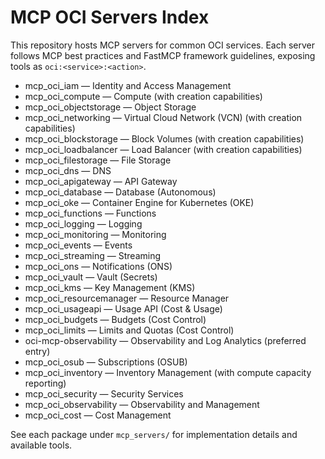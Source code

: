 # MCP OCI Servers Index

This repository hosts MCP servers for common OCI services. Each server follows MCP best practices and FastMCP framework guidelines, exposing tools as `oci:<service>:<action>`.

- mcp_oci_iam — Identity and Access Management
- mcp_oci_compute — Compute (with creation capabilities)
- mcp_oci_objectstorage — Object Storage
- mcp_oci_networking — Virtual Cloud Network (VCN) (with creation capabilities)
- mcp_oci_blockstorage — Block Volumes (with creation capabilities)
- mcp_oci_loadbalancer — Load Balancer (with creation capabilities)
- mcp_oci_filestorage — File Storage
- mcp_oci_dns — DNS
- mcp_oci_apigateway — API Gateway
- mcp_oci_database — Database (Autonomous)
- mcp_oci_oke — Container Engine for Kubernetes (OKE)
- mcp_oci_functions — Functions
- mcp_oci_logging — Logging
- mcp_oci_monitoring — Monitoring
- mcp_oci_events — Events
- mcp_oci_streaming — Streaming
- mcp_oci_ons — Notifications (ONS)
- mcp_oci_vault — Vault (Secrets)
- mcp_oci_kms — Key Management (KMS)
- mcp_oci_resourcemanager — Resource Manager
- mcp_oci_usageapi — Usage API (Cost & Usage)
- mcp_oci_budgets — Budgets (Cost Control)
- mcp_oci_limits — Limits and Quotas (Cost Control)
- oci-mcp-observability — Observability and Log Analytics (preferred entry)
- mcp_oci_osub — Subscriptions (OSUB)
- mcp_oci_inventory — Inventory Management (with compute capacity reporting)
- mcp_oci_security — Security Services
- mcp_oci_observability — Observability and Management
- mcp_oci_cost — Cost Management

See each package under `mcp_servers/` for implementation details and available tools.
